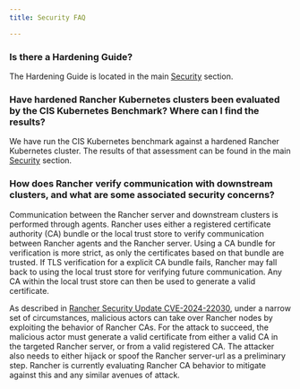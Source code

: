 ```yaml
---
title: Security FAQ

---
```


<head>
  <link rel="canonical" href="https://ranchermanager.docs.rancher.com/faq/security"/>
</head>

### Is there a Hardening Guide?

The Hardening Guide is located in the main [Security](../../new_docs/security/security-overview.md) section.

### Have hardened Rancher Kubernetes clusters been evaluated by the CIS Kubernetes Benchmark? Where can I find the results?

We have run the CIS Kubernetes benchmark against a hardened Rancher Kubernetes cluster.  The results of that assessment can be found in the main [Security](../../new_docs/security/security-overview.md) section.

### How does Rancher verify communication with downstream clusters, and what are some associated security concerns?

Communication between the Rancher server and downstream clusters is performed through agents. Rancher uses either a registered certificate authority (CA) bundle or the local trust store to verify communication between Rancher agents and the Rancher server. Using a CA bundle for verification is more strict, as only the certificates based on that bundle are trusted. If TLS verification for a explicit CA bundle fails, Rancher may fall back to using the local trust store for verifying future communication. Any CA within the local trust store can then be used to generate a valid certificate.

As described in [Rancher Security Update CVE-2024-22030](https://www.suse.com/c/rancher-security-update/), under a narrow set of circumstances, malicious actors can take over Rancher nodes by exploiting the behavior of Rancher CAs. For the attack to succeed, the malicious actor must generate a valid certificate from either a valid CA in the targeted Rancher server, or from a valid registered CA. The attacker also needs to either hijack or spoof the Rancher server-url as a preliminary step. Rancher is currently evaluating Rancher CA behavior to mitigate against this and any similar avenues of attack. 

